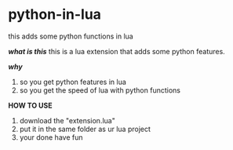 # python-in-lua
this adds some python functions in lua 

***what is this***
this is a lua extension that adds some python features.

***why***
1. so you get python features in lua
2. so you get the speed of lua with python functions

**HOW TO USE**
1. download the "extension.lua"
2. put it in the same folder as ur lua project
3. your done have fun
